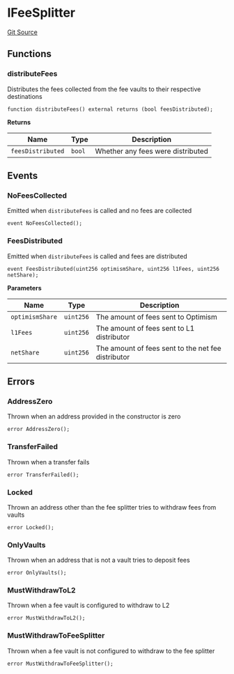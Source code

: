 # IFeeSplitter
[Git Source](https://github.com/Uniswap/unichain-contracts/blob/01f4e5565a975be8c899959d029a1dc7e641a28e/src/interfaces/FeeSplitter/IFeeSplitter.sol)


## Functions
### distributeFees

Distributes the fees collected from the fee vaults to their respective destinations


```solidity
function distributeFees() external returns (bool feesDistributed);
```
**Returns**

|Name|Type|Description|
|----|----|-----------|
|`feesDistributed`|`bool`|Whether any fees were distributed|


## Events
### NoFeesCollected
Emitted when `distributeFees` is called and no fees are collected


```solidity
event NoFeesCollected();
```

### FeesDistributed
Emitted when `distributeFees` is called and fees are distributed


```solidity
event FeesDistributed(uint256 optimismShare, uint256 l1Fees, uint256 netShare);
```

**Parameters**

|Name|Type|Description|
|----|----|-----------|
|`optimismShare`|`uint256`|The amount of fees sent to Optimism|
|`l1Fees`|`uint256`|The amount of fees sent to L1 distributor|
|`netShare`|`uint256`|The amount of fees sent to the net fee distributor|

## Errors
### AddressZero
Thrown when an address provided in the constructor is zero


```solidity
error AddressZero();
```

### TransferFailed
Thrown when a transfer fails


```solidity
error TransferFailed();
```

### Locked
Thrown an address other than the fee splitter tries to withdraw fees from vaults


```solidity
error Locked();
```

### OnlyVaults
Thrown when an address that is not a vault tries to deposit fees


```solidity
error OnlyVaults();
```

### MustWithdrawToL2
Thrown when a fee vault is configured to withdraw to L2


```solidity
error MustWithdrawToL2();
```

### MustWithdrawToFeeSplitter
Thrown when a fee vault is not configured to withdraw to the fee splitter


```solidity
error MustWithdrawToFeeSplitter();
```

